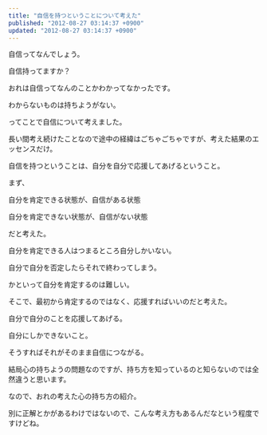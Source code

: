 ```yaml
---
title: "自信を持つということについて考えた"
published: "2012-08-27 03:14:37 +0900"
updated: "2012-08-27 03:14:37 +0900"
---
```


自信ってなんでしょう。

自信持ってますか？ 

おれは自信ってなんのことかわかってなかったです。

わからないものは持ちようがない。

ってことで自信について考えました。

長い間考え続けたことなので途中の経緯はごちゃごちゃですが、考えた結果のエッセンスだけ。 

自信を持つということは、自分を自分で応援してあげるということ。 

まず、

自分を肯定できる状態が、自信がある状態

自分を肯定できない状態が、自信がない状態

だと考えた。 

自分を肯定できる人はつまるところ自分しかいない。

自分で自分を否定したらそれで終わってしまう。

かといって自分を肯定するのは難しい。

そこで、最初から肯定するのではなく、応援すればいいのだと考えた。

自分で自分のことを応援してあげる。

自分にしかできないこと。

そうすればそれがそのまま自信につながる。 

結局心の持ちようの問題なのですが、持ち方を知っているのと知らないのでは全然違うと思います。

なので、おれの考えた心の持ち方の紹介。

別に正解とかがあるわけではないので、こんな考え方もあるんだなという程度ですけどね。

